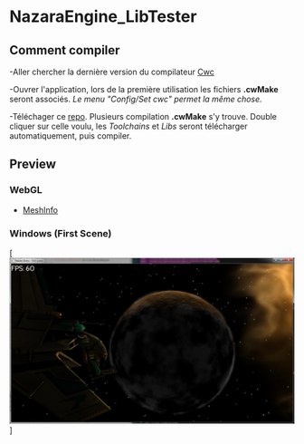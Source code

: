 # NazaraEngine_LibTester

## Comment compiler
-Aller chercher la dernière version du compilateur [Cwc](https://github.com/VLiance/Cwc/releases)

-Ouvrer l'application, lors de la première utilisation les fichiers **.cwMake** seront associés. *Le menu "Config/Set cwc" permet la même chose.*

-Téléchager ce [repo](https://github.com/Cwc-Lib/NazaraEngine_LibTester/archive/master.zip). Plusieurs compilation **.cwMake** s'y trouve. Double cliquer sur celle voulu, les *Toolchains* et *Libs* seront télécharger automatiquement, puis compiler.

## Preview

### WebGL

- [MeshInfo](https://cwc-lib.github.io/NazaraEngine_LibTester/Github_Preview/Web_Emsc_O2/App.html)


### Windows (First Scene)

[![Screen Shot](Github_Preview/NazaraFirstScene.png)]
